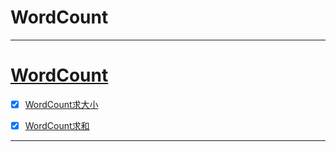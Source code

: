 # WordCount

------------

# [WordCount](src/main/java/com/cpucode/spark/wc/word/count)


- [x] [WordCount求大小](src/main/java/com/cpucode/spark/wc/word/count/WordCountEnv.scala)
- [x] [WordCount求和](src/main/java/com/cpucode/spark/wc/reduce/WcReduce.scala)



------------










